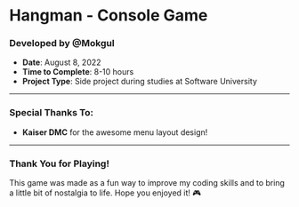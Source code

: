 # **Hangman - Console Game**

### **Developed by @Mokgul**  
- **Date**: August 8, 2022  
- **Time to Complete**: 8-10 hours  
- **Project Type**: Side project during studies at Software University

---

### **Special Thanks To:**  
- **Kaiser DMC** for the awesome menu layout design!

---

### **Thank You for Playing!**  
This game was made as a fun way to improve my coding skills and to bring a little bit of nostalgia to life. Hope you enjoyed it! 🎮
